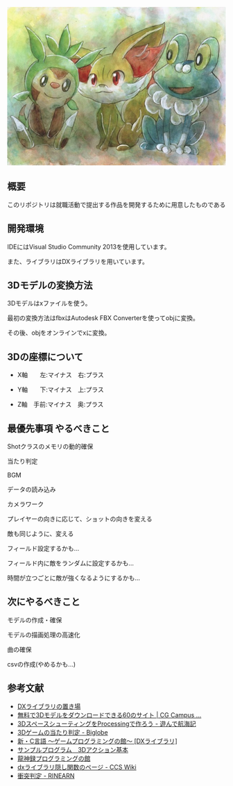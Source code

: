 ![](./xy_gosanke.jpg)

## 概要
このリポジトリは就職活動で提出する作品を開発するために用意したものである

## 開発環境
IDEにはVisual Studio Community 2013を使用しています。

また、ライブラリはDXライブラリを用いています。

## 3Dモデルの変換方法
3Dモデルはxファイルを使う。

最初の変換方法はfbxはAutodesk FBX Converterを使ってobjに変換。

その後、objをオンラインでxに変換。

## 3Dの座標について
- X軸　　左:マイナス　右:プラス

- Y軸　　下:マイナス　上:プラス

- Z軸　手前:マイナス　奥:プラス

## 最優先事項 やるべきこと
Shotクラスのメモリの動的確保

当たり判定

BGM

データの読み込み

カメラワーク

プレイヤーの向きに応じて、ショットの向きを変える

敵も同じように、変える

フィールド設定するかも...

フィールド内に敵をランダムに設定するかも...

時間が立つごとに敵が強くなるようにするかも...

## 次にやるべきこと
モデルの作成・確保

モデルの描画処理の高速化

曲の確保

csvの作成(やめるかも...)

## 参考文献
- [DXライブラリの置き場](http://dxlib.o.oo7.jp/)
- [無料で3Dモデルをダウンロードできる60のサイト | CG Campus ...](http://cgcampus.sitemix.jp/?p=312)
- [3DスペースシューティングをProcessingで作ろう - 遊んで航海記](http://eyln.hatenablog.com/entry/2015/12/18/223626)
- [3Dゲームの当たり判定 - Biglobe](http://www5f.biglobe.ne.jp/~kenmo/program/collision/3d/3d.html)
- [新・C言語 ～ゲームプログラミングの館～ [DXライブラリ]](http://dixq.net/g/)
- [サンプルプログラム　3Dアクション基本](http://dxlib.o.oo7.jp/program/dxprogram_3DAction.html)
- [龍神録プログラミングの館](http://dixq.net/rp/)
- [dxライブラリ隠し関数のページ - CCS Wiki](http://sherbet.transjiggen.com/ccs/ccs_wiki2/index.php?dx%A5%E9%A5%A4%A5%D6%A5%E9%A5%EA%B1%A3%A4%B7%B4%D8%BF%F4%A4%CE%A5%DA%A1%BC%A5%B8)
- [衝突判定 - RINEARN](http://www.rinearn.com/vcssl/graphics3d/intersection.shtml)